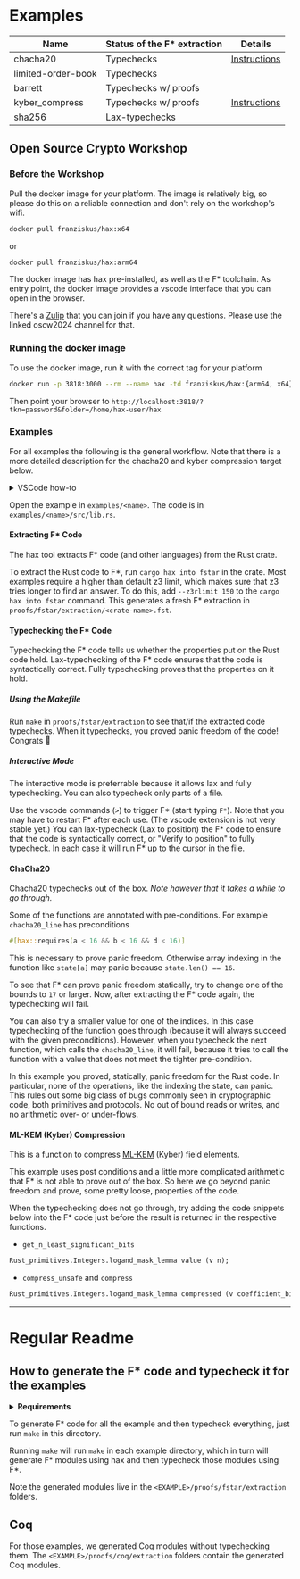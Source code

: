 # Examples

| Name               | Status of the F\* extraction | Details                                   |
| ------------------ | ---------------------------- | ----------------------------------------- |
| chacha20           | Typechecks                   | [Instructions](#chacha20)                 |
| limited-order-book | Typechecks                   |                                           |
| barrett            | Typechecks w/ proofs         |                                           |
| kyber_compress     | Typechecks w/ proofs         | [Instructions](#ml-kem-kyber-compression) |
| sha256             | Lax-typechecks               |                                           |

## Open Source Crypto Workshop

### Before the Workshop

Pull the docker image for your platform.
The image is relatively big, so please do this on a reliable connection and don't
rely on the workshop's wifi.

```bash
docker pull franziskus/hax:x64
```

or

```bash
docker pull franziskus/hax:arm64
```

The docker image has hax pre-installed, as well as the F\* toolchain.
As entry point, the docker image provides a vscode interface that you can open
in the browser.

There's a [Zulip]([https://hacspec.zulipchat.com/](https://hacspec.zulipchat.com/#narrow/stream/429856-oscw2024)) that you can join if you have any questions. Please use the linked oscw2024 channel for that.

### Running the docker image

To use the docker image, run it with the correct tag for your platform

```bash
docker run -p 3818:3000 --rm --name hax -td franziskus/hax:{arm64, x64} password
```

Then point your browser to `http://localhost:3818/?tkn=password&folder=/home/hax-user/hax`

### Examples

For all examples the following is the general workflow.
Note that there is a more detailed description for the chacha20 and kyber
compression target below.

<details>
  <summary>VSCode how-to</summary>

Command Palette

- ⇧⌘P (Mac) or ⇧^P or View > Command Palette will bring you directly to the editor commands
- [More docs](https://code.visualstudio.com/docs/getstarted/userinterface#_command-palette)

Terminal

- To toggle the terminal panel, use the ⌃` keyboard shortcut.
- To create a new terminal, use the ⌃⇧` keyboard shortcut.
- [More docs](https://code.visualstudio.com/docs/terminal/basics)

</details>

Open the example in `examples/<name>`.
The code is in `examples/<name>/src/lib.rs`.

#### Extracting F\* Code

The hax tool extracts F\* code (and other languages) from the Rust crate.

To extract the Rust code to F\*, run `cargo hax into fstar` in the crate.
Most examples require a higher than default z3 limit, which makes sure that z3 tries
longer to find an answer.
To do this, add `--z3rlimit 150` to the `cargo hax into fstar` command.
This generates a fresh F\* extraction in `proofs/fstar/extraction/<crate-name>.fst`.

#### Typechecking the F\* Code

Typechecking the F\* code tells us whether the properties put on the Rust code
hold.
Lax-typechecking of the F\* code ensures that the code is syntactically correct.
Fully typechecking proves that the properties on it hold.

##### Using the Makefile

Run `make` in `proofs/fstar/extraction` to see that/if the extracted code typechecks.
When it typechecks, you proved panic freedom of the code! Congrats 🎉

##### Interactive Mode

The interactive mode is preferrable because it allows lax and fully typechecking.
You can also typecheck only parts of a file.

Use the vscode commands (`>`) to trigger F\* (start typing `F*`).
Note that you may have to restart F\* after each use.
(The vscode extension is not very stable yet.)
You can lax-typecheck (Lax to position) the F\* code to ensure that the code is syntactically correct, or "Verify to position" to fully typecheck.
In each case it will run F\* up to the cursor in the file.

#### ChaCha20

Chacha20 typechecks out of the box.
_Note however that it takes a while to go through._

Some of the functions are annotated with pre-conditions.
For example `chacha20_line` has preconditions

```rust
#[hax::requires(a < 16 && b < 16 && d < 16)]
```

This is necessary to prove panic freedom.
Otherwise array indexing in the function like `state[a]` may panic because `state.len() == 16`.

To see that F\* can prove panic freedom statically, try to change one of the bounds to `17` or larger.
Now, after extracting the F\* code again, the typechecking will fail.

You can also try a smaller value for one of the indices.
In this case typechecking of the function goes through (because it will always
succeed with the given preconditions).
However, when you typecheck the next function, which calls the `chacha20_line`,
it will fail, because it tries to call the function with a value that does not
meet the tighter pre-condition.

In this example you proved, statically, panic freedom for the Rust code.
In particular, none of the operations, like the indexing the state, can panic.
This rules out some big class of bugs commonly seen in cryptographic code, both
primitives and protocols.
No out of bound reads or writes, and no arithmetic over- or under-flows.

#### ML-KEM (Kyber) Compression

This is a function to compress [ML-KEM](https://nvlpubs.nist.gov/nistpubs/FIPS/NIST.FIPS.203.ipd.pdf)
(Kyber) field elements.

This example uses post conditions and a little more complicated arithmetic that
F\* is not able to prove out of the box.
So here we go beyond panic freedom and prove, some pretty loose, properties of
the code.

When the typechecking does not go through, try adding the code snippets below
into the F\* code just before the result is returned in the respective functions.

- `get_n_least_significant_bits`

```ocaml
Rust_primitives.Integers.logand_mask_lemma value (v n);
```

- `compress_unsafe` and `compress`

```ocaml
Rust_primitives.Integers.logand_mask_lemma compressed (v coefficient_bits);
```

---

# Regular Readme

## How to generate the F\* code and typecheck it for the examples

<details>
  <summary><b>Requirements</b></summary>
  
  First, make sure to have hax installed in PATH. Then:
  
  * With Nix, `nix develop .#fstar` setups a shell automatically for you.
     
  * Without Nix:
    1. install F* `v2024.01.13`<!---FSTAR_VERSION--> manually (see https://github.com/FStarLang/FStar/blob/master/INSTALL.md);
       1. make sure to have `fstar.exe` in PATH;
       2. or set the `FSTAR_HOME` environment variable.
    2. clone [Hacl*](https://github.com/hacl-star/hacl-star) somewhere;
    3. `export HACL_HOME=THE_DIRECTORY_WHERE_YOU_HAVE_HACL_STAR`.
</details>

To generate F\* code for all the example and then typecheck
everything, just run `make` in this directory.

Running `make` will run `make` in each example directory, which in
turn will generate F\* modules using hax and then typecheck those
modules using F\*.

Note the generated modules live in the
`<EXAMPLE>/proofs/fstar/extraction` folders.

## Coq

For those examples, we generated Coq modules without typechecking them.
The `<EXAMPLE>/proofs/coq/extraction` folders contain the generated Coq modules.
